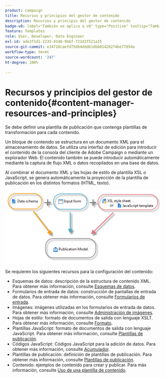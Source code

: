 ```yaml
---
product: campaign
title: Recursos y principios del gestor de contenido
description: Recursos y principio del gestor de contenido
badge-v8: label="También se aplica a v8" type="Positive" tooltip="También se aplica a Campaign v8"
feature: Templates
role: User, Developer, Data Engineer
exl-id: ade3f1d1-2235-4148-9b6f-721d3f521a15
source-git-commit: e34718caefdf5db4ddd61db601420274be77054e
workflow-type: tm+mt
source-wordcount: '247'
ht-degree: 100%

---
```


# Recursos y principios del gestor de contenido{#content-manager-resources-and-principles}


Se debe definir una plantilla de publicación que contenga plantillas de transformación para cada contenido.

Un bloque de contenido se estructura en un documento XML para el almacenamiento de datos. Se utiliza una interfaz de edición para introducir el contenido de la consola del cliente de Adobe Campaign o mediante un explorador Web. El contenido también se puede introducir automáticamente mediante la captura de flujo XML o datos recopilados en una base de datos.

Al combinar el documento XML y las hojas de estilo de plantilla XSL o JavaScript, se genera automáticamente la proyección de la plantilla de publicación en los distintos formatos (HTML, texto).

![](assets/d_ncs_content_process.png)

Se requieren los siguientes recursos para la configuración del contenido:

* Esquemas de datos: descripción de la estructura de contenido XML. Para obtener más información, consulte [Esquemas de datos](data-schemas.md).
* Formularios de entrada de datos: construcción de pantallas de entrada de datos. Para obtener más información, consulte [Formularios de entrada](input-forms.md).
* Imágenes: imágenes utilizadas en los formularios de entrada de datos. Para obtener más información, consulte [Administración de imágenes](formatting.md#image-management).
* Hojas de estilo: formato de documentos de salida con lenguaje XSLT. Para obtener más información, consulte [Formato](formatting.md).
* Plantillas JavaScript: formato de documentos de salida con lenguaje JavaScript. Para obtener más información, consulte [Plantillas de publicación](publication-templates.md).
* Códigos JavaScript: Códigos JavaScript para la adición de datos. Para obtener más información, consulte [Acumulador](publication-templates.md#aggregator).
* Plantillas de publicación: definición de plantillas de publicación. Para obtener más información, consulte [Plantillas de publicación](publication-templates.md).
* Contenido: ejemplos de contenido para crear y publicar. Para más información, consulte [Uso de una plantilla de contenido](using-a-content-template.md).
